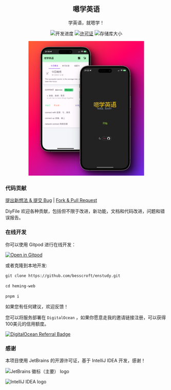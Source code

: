<h2 align="center">嗯学英语</h2>

<p align="center">
学英语，就嗯学！
</p>
<p align="center">
  <img src="https://img.shields.io/badge/%E5%BC%80%E5%8F%91%E8%BF%9B%E5%BA%A6-%E5%BC%80%E5%8F%91%E4%B8%AD-brightgreen?style=flat-square" alt="开发进度">
  <a href="https://github.com/besscroft/enstudy/blob/master/LICENSE"><img src="https://img.shields.io/github/license/besscroft/enstudy?style=flat-square" alt="许可证"></a>
  <img src="https://img.shields.io/github/repo-size/besscroft/enstudy?style=flat-square&color=328657" alt="存储库大小">
</p>


<p align="center">
  <img width="360" src="./doc/image/enstudy.png">
</p>

### 代码贡献

[提出新想法 & 提交 Bug](https://github.com/besscroft/enstudy/issues/new) | [Fork & Pull Request](https://github.com/besscroft/enstudy/fork)

DiyFile 欢迎各种贡献，包括但不限于改进，新功能，文档和代码改进，问题和错误报告。

### 在线开发

你可以使用 Gitpod 进行在线开发：

<p><a href="https://gitpod.io/#https://github.com/besscroft/enstudy" rel="nofollow"><img src="https://camo.githubusercontent.com/1eb1ddfea6092593649f0117f7262ffa8fbd3017/68747470733a2f2f676974706f642e696f2f627574746f6e2f6f70656e2d696e2d676974706f642e737667" alt="Open in Gitpod" data-canonical-src="https://gitpod.io/button/open-in-gitpod.svg" style="max-width:100%;"></a></p>

或者克隆到本地开发:

```shell
git clone https://github.com/besscroft/enstudy.git

cd heming-web

pnpm i
```

如果您有任何建议，欢迎反馈！

您可以将服务部署在 `DigitalOcean` ，如果你愿意走我的邀请链接注册，可以获得100美元的信用额度。

<a href="https://www.digitalocean.com/?refcode=6841be7284cc&utm_campaign=Referral_Invite&utm_medium=Referral_Program&utm_source=badge"><img src="https://web-platforms.sfo2.cdn.digitaloceanspaces.com/WWW/Badge%201.svg" alt="DigitalOcean Referral Badge" /></a>

### 感谢

本项目使用 JetBrains 的开源许可证，基于 IntelliJ IDEA 开发，感谢！

![JetBrains 徽标（主要） logo](https://resources.jetbrains.com/storage/products/company/brand/logos/jb_beam.svg)

![IntelliJ IDEA logo](https://resources.jetbrains.com/storage/products/company/brand/logos/IntelliJ_IDEA.svg)
